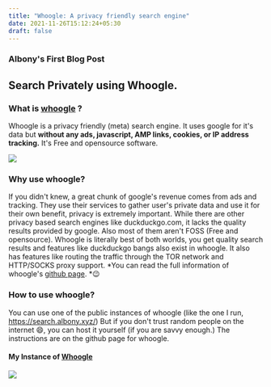 ```yaml
---
title: "Whoogle: A privacy friendly search engine"
date: 2021-11-26T15:12:24+05:30
draft: false
---
```


### Albony's First Blog Post
## Search Privately using Whoogle.
### What is [whoogle](https://github.com/benbusby/whoogle-search) ?
Whoogle is a privacy friendly (meta) search engine.
It uses google for it's data but **without any ads, javascript, AMP links, cookies, or IP address tracking.**
It's Free and opensource software.

<img src="https://cdn.albony.xyz/blog/whoogle-1/whoogle.png">

### Why use whoogle?
If you didn't knew, a great chunk of google's revenue comes from ads and tracking. They use their services to gather user's private data and use it for their own benefit, privacy is extremely important. 
While there are other privacy based search engines like duckduckgo.com, it lacks the quality results provided by google. Also most of them aren't FOSS (Free and opensource). Whoogle is literally best of both worlds, you get quality search results and features like duckduckgo bangs also exist in whoogle. It also has features like routing the traffic through the TOR network and HTTP/SOCKS proxy support. *You can read the full information of whoogle's [github page](https://github.com/benbusby/whoogle-search). *😉

### How to use whoogle?
You can use one of the public instances of whoogle (like the one I run, https://search.albony.xyz/)
But if you don't trust random people on the internet 😄, you can host it yourself (if you are savvy enough.) The instructions are on the github page for whoogle.
#### My Instance of [Whoogle](https://search.albony.xyz)
<img src="https://cdn.albony.xyz/blog/whoogle-1/whoogle-albony.png"> 


